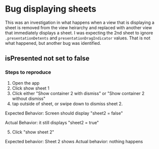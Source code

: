# Bug displaying sheets

This was an investigation in what happens when a view that is displaying a sheet is removed from the view heirarchy and replaced with another view that immediately displays a sheet.
I was expecting the 2nd sheet to ignore `.presentationDetents` and `presentationDragIndicator` values. That is not what happened, but another bug was identified.

## isPresented not set to false

### Steps to reproduce

1. Open the app
2. Click show sheet 1
3. Click either "Show container 2 with dismiss" or "Show container 2 without dismiss"
4. tap outside of sheet, or swipe down to dismiss sheet 2.

Expected Behavior: Screen should display "sheet2 = false"

Actual Behavior: it still displays "sheet2 = true"

5. Click "show sheet 2"

Expected behavior: Sheet 2 shows
Actual behavior: nothing happens



